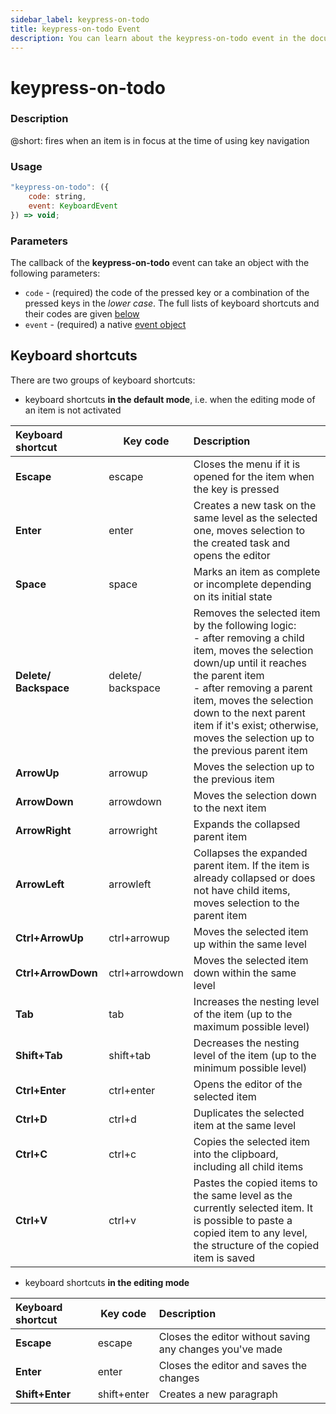 ```yaml
---
sidebar_label: keypress-on-todo
title: keypress-on-todo Event
description: You can learn about the keypress-on-todo event in the documentation of the DHTMLX JavaScript To Do List library. Browse developer guides and API reference, try out code examples and live demos, and download a free 30-day evaluation version of DHTMLX To Do List.
---
```


# keypress-on-todo

### Description

@short: fires when an item is in focus at the time of using key navigation

### Usage

~~~js
"keypress-on-todo": ({
    code: string,
    event: KeyboardEvent
}) => void;
~~~

### Parameters

The callback of the **keypress-on-todo** event can take an object with the following parameters:

- `code` - (required) the code of the pressed key or a combination of the pressed keys in the *lower case*. The full lists of keyboard shortcuts and their codes are given [below](#keyboard-shortcuts)
- `event` - (required) a native [event object](https://developer.mozilla.org/en-US/docs/Web/API/KeyboardEvent) 

## Keyboard shortcuts 

There are two groups of keyboard shortcuts:

- keyboard shortcuts **in the default mode**, i.e. when the editing mode of an item is not activated

| Keyboard shortcut   |Key code| Description                                                          |
| :--------- |--| :------------------------------------------------------------------- |
| **Escape** |escape| Closes the menu if it is opened for the item when the key is pressed |
| **Enter** |enter| Creates a new task on the same level as the selected one, moves selection to the created task and opens the editor |
| **Space** |space| Marks an item as complete or incomplete depending on its initial state |
| **Delete/<br>Backspace** |delete/<br>backspace | Removes the selected item by the following logic:<br> - after removing a child item, moves the selection down/up until it reaches the parent item <br>- after removing a parent item, moves the selection down to the next parent item if it's exist; otherwise, moves the selection up to the previous parent item |
| **ArrowUp** |arrowup| Moves the selection up to the previous item |
| **ArrowDown** |arrowdown| Moves the selection down to the next item |
| **ArrowRight** |arrowright| Expands the collapsed parent item |
| **ArrowLeft** |arrowleft| Collapses the expanded parent item. If the item is already collapsed or does not have child items, moves selection to the parent item 
| **Ctrl+ArrowUp** |ctrl+arrowup| Moves the selected item up within the same level |
| **Ctrl+ArrowDown** |ctrl+arrowdown| Moves the selected item down within the same level | 
| **Tab** |tab| Increases the nesting level of the item (up to the maximum possible level) |
| **Shift+Tab** |shift+tab| Decreases the nesting level of the item (up to the minimum possible level) |
| **Ctrl+Enter** |ctrl+enter| Opens the editor of the selected item |
| **Ctrl+D** |ctrl+d| Duplicates the selected item at the same level |
| **Ctrl+C** |ctrl+c| Copies the selected item into the clipboard, including all child items |
| **Ctrl+V** |ctrl+v| Pastes the copied items to the same level as the currently selected item. It is possible to paste a copied item to any level, the structure of the copied item is saved |

- keyboard shortcuts **in the editing mode**

| Keyboard shortcut |Key code| Description |
| :---------------- |--| :---------- |
| **Escape** |escape| Closes the editor without saving any changes you've made |
| **Enter** |enter| Closes the editor and saves the changes |
| **Shift+Enter** |shift+enter| Creates a new paragraph |
 